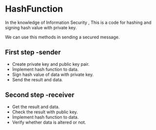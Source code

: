 # HashFunction
In the knowledge of Information Security , This is a code for hashing and signing hash value with private key.

We can use this methods in sending a secured message.

First step -sender
-----
* Create private key and public key pair.
* İmplement hash function to data.
* Sign hash value of data with private key.
* Send the result and data.

Second step -receiver
-----
* Get the result and data.
* Check the result with public key.
* İmplement hash function to data.
* Verify whether data is altered or not.



